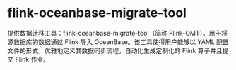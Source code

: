 # flink-oceanbase-migrate-tool
提供数据迁移工具：flink-oceanbase-migrate-tool（简称 Flink-OMT）。用于将源数据库的数据通过 Flink 导入 OceanBase。该工具使得用户能够以 YAML 配置文件的形式，优雅地定义其数据同步流程，自动化生成定制化的 Flink 算子并且提交 Flink 作业。
